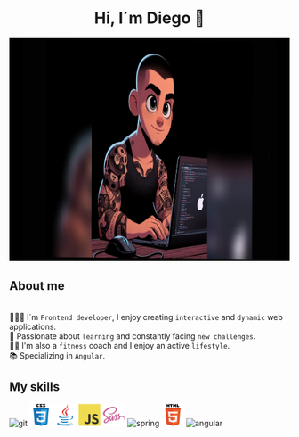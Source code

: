  <div align="center">
        <h1 align="center">Hi, I´m Diego 👋</h1>
 </div>
 <img src="https://github.com/Diegh0/Diegh0/blob/main/bannerPrincipal.jpeg?raw=true" height="400px">
 
## About me
<br>👨🏽‍💻 I´m `Frontend developer`, I enjoy creating `interactive` and `dynamic` web applications.<br>
🌱 Passionate about `learning` and constantly facing `new challenges`.<br>
🏋️‍♂️ I'm also a `fitness` coach and I enjoy an active `lifestyle`.<br>
📚 Specializing in `Angular`.<br>

## My skills
<img src="https://www.vectorlogo.zone/logos/git-scm/git-scm-icon.svg" alt="git" width="40" height="40"/> 
<img src="https://raw.githubusercontent.com/devicons/devicon/master/icons/css3/css3-original-wordmark.svg" alt="css3" width="40" height="40"/>
<img src="https://raw.githubusercontent.com/devicons/devicon/master/icons/java/java-original.svg" alt="java" width="40" height="40"/>
<img src="https://raw.githubusercontent.com/devicons/devicon/master/icons/javascript/javascript-original.svg" alt="javascript" width="40" height="40"/>
<img src="https://raw.githubusercontent.com/devicons/devicon/master/icons/sass/sass-original.svg" alt="sass" width="40" height="40"/>
<img src="https://www.vectorlogo.zone/logos/springio/springio-icon.svg" alt="spring" width="40" height="40"/>
<img src="https://raw.githubusercontent.com/devicons/devicon/master/icons/html5/html5-original-wordmark.svg" alt="html5" width="40" height="40"/>
<img src="https://angular.io/assets/images/logos/angular/angular.svg" alt="angular" width="40" height="40"/>




